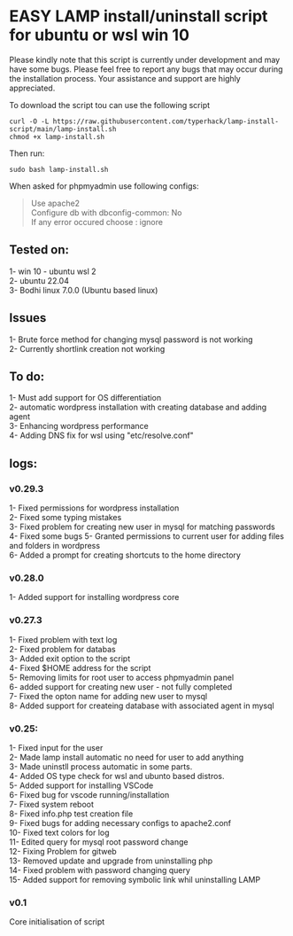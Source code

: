 # EASY LAMP install/uninstall script for ubuntu or wsl win 10

Please kindly note that this script is currently under development and may have some bugs.
Please feel free to report any bugs that may occur during the installation process. Your assistance and support are highly appreciated.

To download the script tou can use the following script

```
curl -O -L https://raw.githubusercontent.com/typerhack/lamp-install-script/main/lamp-install.sh
chmod +x lamp-install.sh

```

Then run:

```
sudo bash lamp-install.sh
```

When asked for phpmyadmin use following configs:

> Use apache2 <br>
> Configure db with dbconfig-common: No <br>
> If any error occured choose : ignore<br>

## Tested on:

1- win 10 - ubuntu wsl 2 <br>
2- ubuntu 22.04<br>
3- Bodhi linux 7.0.0 (Ubuntu based linux)<br>

## Issues

1- Brute force method for changing mysql password is not working<br>
2- Currently shortlink creation not working

## To do:

1- Must add support for OS differentiation<br>
2- automatic wordpress installation with creating database and adding agent<br>
3- Enhancing wordpress performance<br>
4- Adding DNS fix for wsl using "etc/resolve.conf"<br>

## logs:

### v0.29.3

1- Fixed permissions for wordpress installation<br>
2- Fixed some typing mistakes<br>
3- Fixed problem for creating new user in mysql for matching passwords<br>
4- Fixed some bugs
5- Granted permissions to current user for adding files and folders in wordpress <br>
6- Added a prompt for creating shortcuts to the home directory<br>

### v0.28.0

1- Added support for installing wordpress core <br>

### v0.27.3

1- Fixed problem with text log<br>
2- Fixed problem for databas<br>
3- Added exit option to the script<br>
4- Fixed $HOME address for the script<br>
5- Removing limits for root user to access phpmyadmin panel<br>
6- added support for creating new user - not fully completed<br>
7- Fixed the opton name for adding new user to mysql<br>
8- Added support for createing database with associated agent in mysql<br>

### v0.25:

1- Fixed input for the user<br>
2- Made lamp install automatic no need for user to add anything<br>
3- Made uninstll process automatic in some parts.<br>
4- Added OS type check for wsl and ubunto based distros.<br>
5- Added support for installing VSCode<br>
6- Fixed bug for vscode running/installation<br>
7- Fixed system reboot<br>
8- Fixed info.php test creation file<br>
9- Fixed bugs for adding necessary configs to apache2.conf<br>
10- Fixed text colors for log<br>
11- Edited query for mysql root password change <br>
12- Fixing Problem for gitweb<br>
13- Removed update and upgrade from uninstalling php<br>
14- Fixed problem with password changing query<br>
15- Added support for removing symbolic link whil uninstalling LAMP <br>

### v0.1

Core initialisation of script<br>
